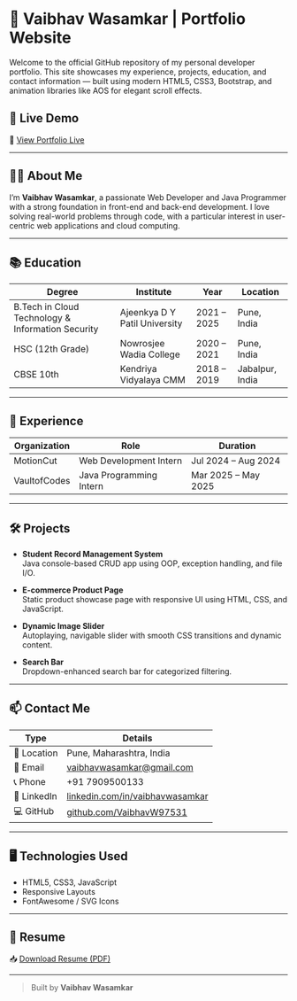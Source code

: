 # 💼 Vaibhav Wasamkar | Portfolio Website

Welcome to the official GitHub repository of my personal developer portfolio. This site showcases my experience, projects, education, and contact information — built using modern HTML5, CSS3, Bootstrap, and animation libraries like AOS for elegant scroll effects.

## 🚀 Live Demo

🔗 [View Portfolio Live](https://vaibhavw97531.github.io/)

---

## 🧑‍💻 About Me

I’m **Vaibhav Wasamkar**, a passionate Web Developer and Java Programmer with a strong foundation in front-end and back-end development. I love solving real-world problems through code, with a particular interest in user-centric web applications and cloud computing.

---

## 📚 Education

| Degree | Institute | Year | Location |
|--------|-----------|------|----------|
| B.Tech in Cloud Technology & Information Security | Ajeenkya D Y Patil University | 2021 – 2025 | Pune, India |
| HSC (12th Grade) | Nowrosjee Wadia College | 2020 – 2021 | Pune, India |
| CBSE 10th | Kendriya Vidyalaya CMM | 2018 – 2019 | Jabalpur, India |

---

## 💼 Experience

| Organization | Role | Duration |
|--------------|------|----------|
| MotionCut | Web Development Intern | Jul 2024 – Aug 2024 |
| VaultofCodes | Java Programming Intern | Mar 2025 – May 2025 |

---

## 🛠️ Projects

- **Student Record Management System**  
  Java console-based CRUD app using OOP, exception handling, and file I/O.

- **E-commerce Product Page**  
  Static product showcase page with responsive UI using HTML, CSS, and JavaScript.

- **Dynamic Image Slider**  
  Autoplaying, navigable slider with smooth CSS transitions and dynamic content.

- **Search Bar**  
  Dropdown-enhanced search bar for categorized filtering.

---

## 📫 Contact Me

| Type     | Details                              |
|----------|--------------------------------------|
| 📍 Location | Pune, Maharashtra, India            |
| 📧 Email   | vaibhavwasamkar@gmail.com           |
| 📞 Phone   | +91 7909500133                      |
| 🔗 LinkedIn | [linkedin.com/in/vaibhavwasamkar](https://linkedin.com/in/vaibhavwasamkar) |
| 💻 GitHub   | [github.com/VaibhavW97531](https://github.com/VaibhavWasamkar) |

---

## 🖥️ Technologies Used

- HTML5, CSS3, JavaScript
- Responsive Layouts
- FontAwesome / SVG Icons

---

## 📄 Resume

📥 [Download Resume (PDF)](Vaibhav_Wasamkar_Resume.pdf)

---

> Built by **Vaibhav Wasamkar**
